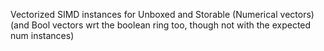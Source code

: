 Vectorized SIMD instances for Unboxed and Storable (Numerical vectors)
(and Bool vectors wrt the boolean ring too, though not with the expected num instances)


